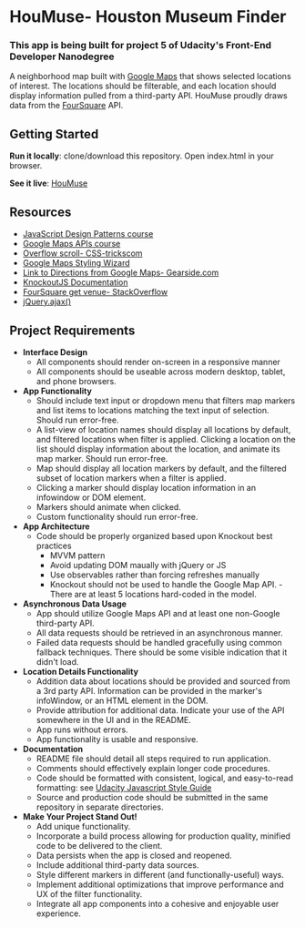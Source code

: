 # HouMuse- Houston Museum Finder
### This app is being built for project 5 of Udacity's Front-End Developer Nanodegree
A neighborhood map built with [Google Maps](https://developers.google.com/maps/documentation/) that shows selected locations of interest. The locations should be filterable, and each location should display information pulled from a third-party API. HouMuse proudly draws data from the [FourSquare](https://developer.foursquare.com/overview/) API. 
## Getting Started
**Run it locally**: clone/download this repository. Open index.html in your browser.

**See it live**: [HouMuse](http://baker-natalie.github.io/houmuse/)

## Resources
- [JavaScript Design Patterns course](https://www.udacity.com/course/javascript-design-patterns--ud989)
- [Google Maps APIs course](https://www.udacity.com/course/google-maps-apis--ud864)
- [Overflow scroll- CSS-trickscom](http://www.css-tricks.com/topic/why-no-scroll-bar-when-using-a-div-within-a-div/)
- [Google Maps Styling Wizard](http://googlemaps.github.io/js-samples/styledmaps/wizard/index.html)
- [Link to Directions from Google Maps- Gearside.com](https://gearside.com/easily-link-to-locations-and-directions-using-the-new-google-maps/)
- [KnockoutJS Documentation](http://http://knockoutjs.com/documentation/introduction.html)
- [FourSquare get venue- StackOverflow](http://stackoverflow.com/questions/9090743/foursquare-getting-and-displaying-venues-in-browser)
- [jQuery.ajax()](http://api.jquery.com/jquery.ajax/)

## Project Requirements
- **Interface Design**
  - All components should render on-screen in a responsive manner
  - All components should be useable across modern desktop, tablet, and phone browsers.
- **App Functionality**
  - Should include text input or dropdown menu that filters map markers and list items to locations matching the text input of selection. Should run error-free.
  - A list-view of location names should display all locations by default, and filtered locations when filter is applied. Clicking a location on the list should display information about the location, and animate its map marker. Should run error-free.
  - Map should display all location markers by default, and the filtered subset of location markers when a filter is applied.
  - Clicking a marker should display location information in an infowindow or DOM element.
  - Markers should animate when clicked.
  - Custom functionality should run error-free.
- **App Architecture**
  - Code should be properly organized based upon Knockout best practices
    - MVVM pattern
    - Avoid updating DOM maually with jQuery or JS
    - Use observables rather than forcing refreshes manually
    - Knockout should not be used to handle the Google Map API.
  -There are at least 5 locations hard-coded in the model.
- **Asynchronous Data Usage**
  - App should utilize Google Maps API and at least one non-Google third-party API.
  - All data requests should be retrieved in an asynchronous manner.
  - Failed data requests should be handled gracefully using common fallback techniques. There should be some visible indication that it didn't load.
- **Location Details Functionality**
  - Addition data about locations should be provided and sourced from a 3rd party API. Information can be provided in the marker's infoWindow, or an HTML element in the DOM.
  - Provide attribution for additional data. Indicate your use of the API somewhere in the UI and in the README.
  - App runs without errors.
  - App functionality is usable and responsive.
- **Documentation**
  - README file should detail all steps required to run application.
  - Comments should effectively explain longer code procedures.
  - Code should be formatted with consistent, logical, and easy-to-read formatting: see [Udacity Javascript Style Guide](http://udacity.github.io/frontend-nanodegree-styleguide/javascript.html)
  - Source and production code should be submitted in the same repository in separate directories.
- **Make Your Project Stand Out!**
  - Add unique functionality.
  - Incorporate a build process allowing for production quality, minified code to be delivered to the client.
  - Data persists when the app is closed and reopened.
  - Include additional third-party data sources.
  - Style different markers in different (and functionally-useful) ways.
  - Implement additional optimizations that improve performance and UX of the filter functionality.
  - Integrate all app components into a cohesive and enjoyable user experience.
